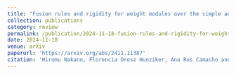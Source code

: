 ```yaml
---
title: "Fusion rules and rigidity for weight modules over the simple admissible affine sl2 and N=2 superconformal vertex operator superalgebras"
collection: publications
category: review
permalink: /publication/2024-11-18-fusion-rules-and-rigidity-for-weight-modules-over-the-simple-admissible-affine-sl2-and-n2-superconformal-vertex-operator-superalgebras
date: 2024-11-18
venue: arXiv
paperurl: 'https://arxiv.org/abs/2411.11387'
citation: 'Hiromu Nakano, Florencia Orosz Hunziker, Ana Ros Camacho and Simon Wood arXiv:2411.11387 [math.QA]'
---
```



